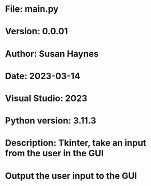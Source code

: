 # File:     main.py
# Version:  0.0.01
# Author:   Susan Haynes
# Date: 2023-03-14
# Visual Studio: 2023
# Python version: 3.11.3

# Description: Tkinter, take an input from the user in the GUI
# Output the user input to the GUI